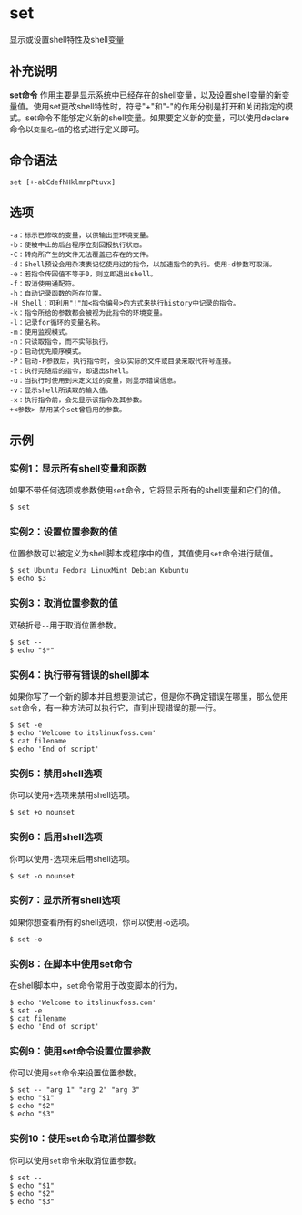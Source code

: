 set
===

显示或设置shell特性及shell变量

## 补充说明

**set命令** 作用主要是显示系统中已经存在的shell变量，以及设置shell变量的新变量值。使用set更改shell特性时，符号"+"和"-"的作用分别是打开和关闭指定的模式。set命令不能够定义新的shell变量。如果要定义新的变量，可以使用declare命令以`变量名=值`的格式进行定义即可。

##  命令语法

```shell
set [+-abCdefhHklmnpPtuvx]
```

##  选项

```shell
-a：标示已修改的变量，以供输出至环境变量。
-b：使被中止的后台程序立刻回报执行状态。
-C：转向所产生的文件无法覆盖已存在的文件。
-d：Shell预设会用杂凑表记忆使用过的指令，以加速指令的执行。使用-d参数可取消。
-e：若指令传回值不等于0，则立即退出shell。
-f：取消使用通配符。
-h：自动记录函数的所在位置。
-H Shell：可利用"!"加<指令编号>的方式来执行history中记录的指令。
-k：指令所给的参数都会被视为此指令的环境变量。
-l：记录for循环的变量名称。
-m：使用监视模式。
-n：只读取指令，而不实际执行。
-p：启动优先顺序模式。
-P：启动-P参数后，执行指令时，会以实际的文件或目录来取代符号连接。
-t：执行完随后的指令，即退出shell。
-u：当执行时使用到未定义过的变量，则显示错误信息。
-v：显示shell所读取的输入值。
-x：执行指令前，会先显示该指令及其参数。
+<参数> 禁用某个set曾启用的参数。
```

##  示例

### 实例1：显示所有shell变量和函数

如果不带任何选项或参数使用`set`命令，它将显示所有的shell变量和它们的值。

```
$ set
```

### 实例2：设置位置参数的值

位置参数可以被定义为shell脚本或程序中的值，其值使用`set`命令进行赋值。

```
$ set Ubuntu Fedora LinuxMint Debian Kubuntu
$ echo $3
```

### 实例3：取消位置参数的值

双破折号`--`用于取消位置参数。

```
$ set --
$ echo "$*"
```

### 实例4：执行带有错误的shell脚本

如果你写了一个新的脚本并且想要测试它，但是你不确定错误在哪里，那么使用`set`命令，有一种方法可以执行它，直到出现错误的那一行。

```
$ set -e
$ echo 'Welcome to itslinuxfoss.com'
$ cat filename
$ echo 'End of script'
```

### 实例5：禁用shell选项

你可以使用`+`选项来禁用shell选项。

```
$ set +o nounset
```

### 实例6：启用shell选项

你可以使用`-`选项来启用shell选项。

```
$ set -o nounset
```

### 实例7：显示所有shell选项

如果你想查看所有的shell选项，你可以使用`-o`选项。

```
$ set -o
```

### 实例8：在脚本中使用set命令

在shell脚本中，`set`命令常用于改变脚本的行为。

```
$ echo 'Welcome to itslinuxfoss.com'
$ set -e
$ cat filename
$ echo 'End of script'
```

### 实例9：使用set命令设置位置参数

你可以使用`set`命令来设置位置参数。

```
$ set -- "arg 1" "arg 2" "arg 3"
$ echo "$1"
$ echo "$2"
$ echo "$3"
```

### 实例10：使用set命令取消位置参数

你可以使用`set`命令来取消位置参数。

```
$ set --
$ echo "$1"
$ echo "$2"
$ echo "$3"
```

